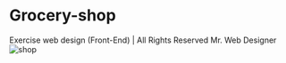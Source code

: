 # Grocery-shop
Exercise web design (Front-End) | All Rights Reserved Mr. Web Designer
![shop](https://user-images.githubusercontent.com/79926824/119274369-db04fa80-bc0f-11eb-83a5-640ae83db0ff.png)
